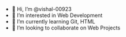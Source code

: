 - 👋 Hi, I’m @vishal-00923
- 👀 I’m interested in Web Development
- 🌱 I’m currently learning Git, HTML
- 💞️ I’m looking to collaborate on Web Projects

<!---
vishal-00923/vishal-00923 is a ✨ special ✨ repository because its `README.md` (this file) appears on your GitHub profile.
You can click the Preview link to take a look at your changes.
--->

